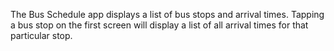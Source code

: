 The Bus Schedule app displays a list of bus stops and arrival times. Tapping a bus stop on the first
screen will display a list of all arrival times for that particular stop.
